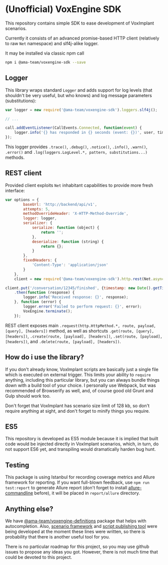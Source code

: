 # (Unofficial) VoxEngine SDK

This repository contains simple SDK to ease development of VoxImplant 
scenarios.

Currently it consists of an advanced promise-based HTTP client (relatively to 
raw `Net` namespace) and slf4j-alike logger.

It may be installed via classic npm call

```bash
npm i @ama-team/voxengine-sdk --save
```

## Logger

This library wraps standard `Logger` and adds support for log levels 
(that shouldn't be very useful, but who knows) and log message 
parameters (substitutions):

```js
var logger = new require('@ama-team/voxengine-sdk').loggers.slf4j();

// ...

call.addEventListener(CallEvents.Connected, function(event) {
    logger.info('{} has responded in {} seconds (event: {})', user, timer.elapsed(), event);
});
```

This logger provides `.trace()`, `.debug()`, `.notice()`, `.info()`, 
`.warn()`, `.error()` and `.log(loggers.LogLevel.*, pattern, substitutions...)` 
methods.

## REST client

Provided client exploits `Net` inhabitant capabilities to provide more 
fresh interface:

```js
var options = {
        baseUrl: 'http://backend/api/v1',
        attempts: 5,
        methodOverrideHeader: 'X-HTTP-Method-Override',
        logger: logger,
        serializer: {
            serialize: function (object) {
                return '';
            },
            deserialize: function (string) {
                return {};               
            }
        },
        fixedHeaders: {
            'Content-Type': 'application/json'
        }
    },
    client = new require('@ama-team/voxengine-sdk').http.rest(Net.asyncHttpRequest, options);

client.put('/conversation/12345/finished', {timestamp: new Date().getTime()}, {'X-Entity-Version': '12'})
    .then(function (response) {
        logger.info('Received response: {}', response);
    }, function (error) {
        logger.error('Failed to perform request: {}', error);
        VoxEngine.terminate();
    });
```

REST client exposes main `.request(http.HttpMethod.*, route, payload, [query], [headers])` 
method, as well as shortcuts `.get(route, [query], [headers])`,
`.create(route, [payload], [headers])`, 
`.set(route, [payload], [headers])`, and 
`.delete(route, [payload], [headers])`.

## How do i use the library?

If you don't already know, VoxImplant scripts are basically just a 
single file which is executed on external trigger. This limits your 
ability to `require` anything, including this particular library, but 
you can always bundle things down with a build tool of your choice.
I personally use Webpack, but was recommended of Browserify as well,
and, of course good old Grunt and Gulp should work too.

Don't forget that VoxImplant has scenario size limit of 128 kb, so 
don't require anything at sight, and don't forget to minify things
you require.

## ES5

This repository is developed as ES5 module because it is implied that 
built code would be injected directly in VoxImplant scenarios, which, in 
turn, do not support ES6 yet, and transpiling would dramatically harden
bug hunt.

## Testing

This package is using Istanbul for recording coverage metrics and 
Allure framework for reporting. If you want full-blown feedback,
use `npm run test:report` to generate Allure report (don't forget to 
install [allure-commandline][allure-commandline] before), it will be 
placed in `report/allure` directory.

## Anything else?

We have [@ama-team/voxengine-definitions][@definitions] package that 
helps with autocompletion. Also, 
[scenario framework][@scenario-framework] and 
[script publishing tool][@publisher] were being developed at the moment
these lines were written, so there is probability that there is another 
useful tool for you.

There is no particular roadmap for this project, so you may use github 
issues to propose any ideas you got. However, there is not much time
that could be devoted to this project.

  [allure-commandline]: http://wiki.qatools.ru/display/AL/Allure+Commandline
  [@definitions]: https://github.com/ama-team/voxengine-definitions
  [@scenario-framework]: https://github.com/ama-team/voxengine-scenario-framework
  [@publisher]: https://github.com/ama-team/voximplant-publisher
